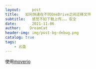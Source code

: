 ```yaml
---
layout:     post
title:   如何快速在不同OneDrive之间迁移文件
subtitle:   感觉不如下载上传。。。安全
date:       2021-11-06
author:    DreamCat
header-img: img/post-bg-debug.png
catalog: true
tags:
    - 云盘
---
```


使用[moverio](https://mover.io)